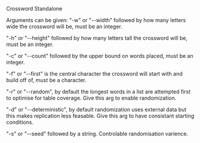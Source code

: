 Crossword Standalone

Arguments can be given:
"-w" or "--width" followed by how many letters wide the crossword will be, must be an integer.

"-h" or "--height" followed by how many letters tall the crossword will be, must be an integer.

"-c" or "--count" followed by the upper bound on words placed, must be an integer.

"-f" or "--first" is the central character the crossword will start with and build off of, must be a character.

"-r" or "--random", by default the longest words in a list are attempted first to optimise for table coverage. Give this arg to enable randomization.

"-d" or "--deterministic", by default randomization uses external data but this makes replication less feasable. Give this arg to have consistant starting conditions.

"-s" or "--seed" followed by a string. Controlable randomisation varience.